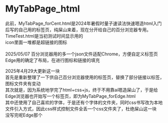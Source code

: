 # MyTabPage_html
此前，MyTabPage_forCent.html是2024年暑假时量子速读法快速嗯造html入门后写的自己用的标签页，纯屎山来着，现在分开给自己的百分浏览器专用。
TimeTest.html是当初测试时间显示用的<br>
icon里面一堆都是超链接的图标<br>
<br>
2025/05/07
百分浏览器用的多一个json文件适配Chrome，方便自定义标签页
Edge用的确定了布局，在进行图标和链接的填充

2025年4月29大更新这一块<br>
首先是重新整理了一下供自己百分浏览器使用的标签页，替换了部分链接以标签，图标文件夹有变动<br>
其次就是，因为系统地学完了html+css+js，终于不用靠ai嗯造屎山了，于是给Edge浏览器也开始写一个标签页，即为MyTabPage_forEdge.html<br>
其中还使用了自己喜欢的字体，于是还有个字体的文件夹，同时css书写改为本地文件引入方式，因此css样式控制文件全丢一个css文件夹了，杜绝屎山这一块<br>
没写完呢Edge那个

